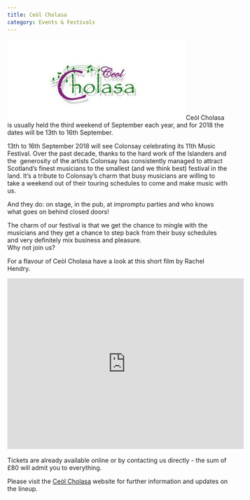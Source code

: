 ```yaml
---
title: Ceòl Cholasa
category: Events & Festivals
---
```


<img class="media-element file-side-image-right img-responsive" data-delta="2" typeof="foaf:Image" src="/images/unnamed.jpg" width="408" height="184" alt="" />Ceòl Cholasa is usually held the third weekend of September each year, and for 2018 the dates will be 13th to 16th September.

13th to 16th September 2018 will see Colonsay celebrating its 11th Music Festival. Over the past decade, thanks to the hard work of the Islanders and the  generosity of the artists Colonsay has consistently managed to attract Scotland’s finest musicians to the smallest (and we think best) festival in the land. It’s a tribute to Colonsay’s charm that busy musicians are willing to take a weekend out of their touring schedules to come and make music with us.

And they do: on stage, in the pub, at impromptu parties and who knows what goes on behind closed doors!

The charm of our festival is that we get the chance to mingle with the musicians and they get a chance to step back from their busy schedules and very definitely mix business and pleasure.<br />Why not join us?

For a flavour of Ceòl Cholasa have a look at this short film by Rachel Hendry.

<div class="media-youtube-video media-element file-default media-youtube-1">
  <iframe class="media-youtube-player" width="540" height="390" title="Cèol Cholasa Final 1" src="https://www.youtube.com/embed/ym6o7np8ZU8?wmode=opaque&controls=&rel=0" name="Cèol Cholasa Final 1" frameborder="0" allowfullscreen>Video of Cèol Cholasa Final 1</iframe>
</div>

Tickets are already available online or by contacting us directly - the sum of £80 will admit you to everything.

Please visit the <a href="http://ceolcholasa.co.uk/">Ceòl Cholasa</a> website for further information and updates on the lineup.